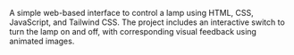 A simple web-based interface to control a lamp using HTML, CSS, JavaScript, and Tailwind CSS. The project includes an interactive switch to turn the lamp on and off, with corresponding visual feedback using animated images.
